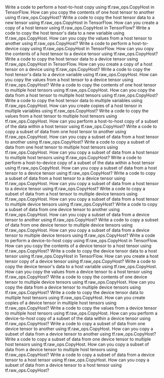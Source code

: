 Write a code to perform a host-to-host copy using tf.raw_ops.CopyHost in TensorFlow.
How can you copy the contents of one host tensor to another using tf.raw_ops.CopyHost?
Write a code to copy the host tensor data to a new tensor using tf.raw_ops.CopyHost in TensorFlow.
How can you create a copy of a host tensor using tf.raw_ops.CopyHost in TensorFlow?
Write a code to copy the host tensor's data to a new variable using tf.raw_ops.CopyHost.
How can you copy the values from a host tensor to another using tf.raw_ops.CopyHost?
Write a code to perform a host-to-device copy using tf.raw_ops.CopyHost in TensorFlow.
How can you copy the contents of a host tensor to a device tensor using tf.raw_ops.CopyHost?
Write a code to copy the host tensor data to a device tensor using tf.raw_ops.CopyHost in TensorFlow.
How can you create a copy of a host tensor on a device using tf.raw_ops.CopyHost?
Write a code to copy the host tensor's data to a device variable using tf.raw_ops.CopyHost.
How can you copy the values from a host tensor to a device tensor using tf.raw_ops.CopyHost?
Write a code to copy the contents of one host tensor to multiple host tensors using tf.raw_ops.CopyHost.
How can you copy the data from a host tensor to multiple host tensors using tf.raw_ops.CopyHost?
Write a code to copy the host tensor data to multiple variables using tf.raw_ops.CopyHost.
How can you create copies of a host tensor in multiple variables using tf.raw_ops.CopyHost?
Write a code to copy the values from a host tensor to multiple host tensors using tf.raw_ops.CopyHost.
How can you perform a host-to-host copy of a subset of the data within a host tensor using tf.raw_ops.CopyHost?
Write a code to copy a subset of data from one host tensor to another using tf.raw_ops.CopyHost.
How can you copy a subset of data from a host tensor to another using tf.raw_ops.CopyHost?
Write a code to copy a subset of data from one host tensor to multiple host tensors using tf.raw_ops.CopyHost.
How can you copy a subset of data from a host tensor to multiple host tensors using tf.raw_ops.CopyHost?
Write a code to perform a host-to-device copy of a subset of the data within a host tensor using tf.raw_ops.CopyHost.
How can you copy a subset of data from a host tensor to a device tensor using tf.raw_ops.CopyHost?
Write a code to copy a subset of data from a host tensor to a device tensor using tf.raw_ops.CopyHost.
How can you copy a subset of data from a host tensor to a device tensor using tf.raw_ops.CopyHost?
Write a code to copy a subset of data from a host tensor to multiple device tensors using tf.raw_ops.CopyHost.
How can you copy a subset of data from a host tensor to multiple device tensors using tf.raw_ops.CopyHost?
Write a code to copy a subset of data from one device tensor to another using tf.raw_ops.CopyHost.
How can you copy a subset of data from a device tensor to another using tf.raw_ops.CopyHost?
Write a code to copy a subset of data from one device tensor to multiple device tensors using tf.raw_ops.CopyHost.
How can you copy a subset of data from a device tensor to multiple device tensors using tf.raw_ops.CopyHost?
Write a code to perform a device-to-host copy using tf.raw_ops.CopyHost in TensorFlow.
How can you copy the contents of a device tensor to a host tensor using tf.raw_ops.CopyHost?
Write a code to copy the device tensor data to a host tensor using tf.raw_ops.CopyHost in TensorFlow.
How can you create a host tensor copy of a device tensor using tf.raw_ops.CopyHost?
Write a code to copy the device tensor's data to a host variable using tf.raw_ops.CopyHost.
How can you copy the values from a device tensor to a host tensor using tf.raw_ops.CopyHost?
Write a code to copy the contents of one device tensor to multiple device tensors using tf.raw_ops.CopyHost.
How can you copy the data from a device tensor to multiple device tensors using tf.raw_ops.CopyHost?
Write a code to copy the device tensor data to multiple host tensors using tf.raw_ops.CopyHost.
How can you create copies of a device tensor in multiple host tensors using tf.raw_ops.CopyHost?
Write a code to copy the values from a device tensor to multiple host tensors using tf.raw_ops.CopyHost.
How can you perform a device-to-host copy of a subset of the data within a device tensor using tf.raw_ops.CopyHost?
Write a code to copy a subset of data from one device tensor to another using tf.raw_ops.CopyHost.
How can you copy a subset of data from a device tensor to another using tf.raw_ops.CopyHost?
Write a code to copy a subset of data from one device tensor to multiple host tensors using tf.raw_ops.CopyHost.
How can you copy a subset of data from a device tensor to multiple host tensors using tf.raw_ops.CopyHost?
Write a code to copy a subset of data from a device tensor to a host tensor using tf.raw_ops.CopyHost.
How can you copy a subset of data from a device tensor to a host tensor using tf.raw_ops.CopyHost?